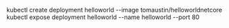 kubectl create deployment helloworld --image tomaustin/helloworldnetcore
kubectl expose deployment helloworld --name helloworld --port 80
